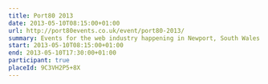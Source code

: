 ```yaml
---
title: Port80 2013
date: 2013-05-10T08:15:00+01:00
url: http://port80events.co.uk/event/port80-2013/
summary: Events for the web industry happening in Newport, South Wales.
start: 2013-05-10T08:15:00+01:00
end: 2013-05-10T17:30:00+01:00
participant: true
placeId: 9C3VH2P5+8X
---
```

